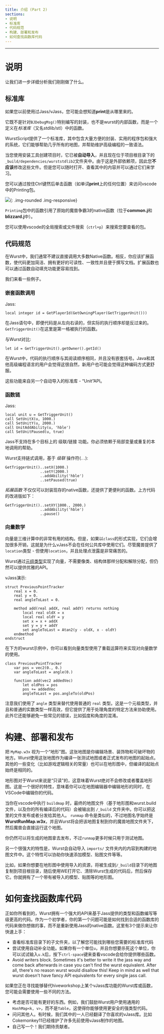 ```yaml
---
title: 介绍 (Part 2)
sections:
- 说明
- 标准库
- 代码规范
- 构建、部署和发布
- 如何查找函数库代码
---
```


------

# 说明

让我们进一步详细分析我们刚刚做了什么。

## 标准库

如果您以前使用过Jass/vJass，您可能会想知道**print**是从哪里来的。

它既不是针对`BJDebugMsg()`特别编写的封装，也不是wurst的内部函数，而是一个定义在*标准库*（又名stdlib/stl）中的函数。

WurstScript提供了一个标准库，其中包含大量方便的封装、实用的程序包和强大的系统，它们能够帮助几乎所有的地图，并帮助维护高级编程的一致语法。

当您使用安装工具创建项目时，它已被**自动导入**，并且现在位于项目根目录下的`_build/dependencies/wurststdlib2`文件夹中。由于这是外部依赖项，因此您**不应该**修改这些文件。但是您可以随时打开、查看其中的内容并可以通过它们来学习。

您可以通过按住Ctrl键然后单击函数（如单词**print**上的任何位置）来访问vscode中的Printing包。

![](/assets/images/beginner/jumptodecl.gif){: .img-rounded .img-responsive}

`Printing`包中的函数引用了原始的魔兽争霸3的native函数（位于**common.j**和**blizzard.j**中）。

您可以使用vscode的全局搜索或文件搜索（`ctrl+p`）来搜索您要查看的包。

## 代码规范

在Wurst中，我们通常不建议直接调用大多数Native函数。相反，你应该扩展函数，使代码更加简洁、拥有更好的可读性、一致性并且便于撰写文档。扩展函数也可以通过函数自动填充功能更容易找到。

我们来看一些例子。

### 嵌套函数调用

Jass:

```wurst
local integer id = GetPlayerId(GetOwningPlayer(GetTriggerUnit()))
```

在Jass语句中，即便代码是从左向右读的，但实际的执行顺序却是反过来的。`GetTriggerUnit()`在这里是第一格被执行的函数。

与Wurst对比:

```wurst
let id = GetTriggerUnit().getOwner().getId()
```

在Wurst中，代码的执行顺序与其阅读顺序相同，并且没有嵌套括号。Java和其他高级编程语言的用户会觉得这很自然，新用户也可能会觉得这种编码方式更舒服。

这些功能来自另一个自动导入的标准库 - “Unit”API。

### 函数链

Jass:

```wurst
local unit u = GetTriggerUnit()
call SetUnitX(u, 1000.)
call SetUnitY(u, 2000.)
call UnitAddAbility(u, 'hble')
call SetUnitPaused(u, true)
```

Jass不支持在多个目标上的 级联/链接 功能。你必须依赖于局部变量或重复的本地调用的帮助。

Wurst支持链式调用，基于 *级联* 操作符(`..`):

```wurst
GetTriggerUnit()..setX(1000.)
                ..setY(2000.)
                ..addAbility('hble')
                ..setPaused(true)
```

*拓展函数* 不仅仅可以封装现存的native函数，还提供了更便利的函数。上方代码的改进版如下：

```wurst
GetTriggerUnit()..setXY(1000., 2000.)
                ..addAbility('hble')
                ..pause()
```

### 向量数学

向量是三维计算中的非常有用的结构。但是，如果以`class`的形式实现，它们会增加很多开销，这就是为什么vJass不会在任何公共库中使用它们。尽管魔兽提供了`location`类型 - 但使用`location`，并且处理点泄露是非常痛苦的。

Wurst通过[元组类型](/manual.html#tuple-types)实现了向量，不需要像类、结构体那样分配和解除分配，但仍然可以提供优雅的API。

vJass演示:

```wurst
struct PreviousPointTracker
    real x = 0.
    real y = 0.
    real angleToLast = 0.
    
    method add(real addX, real addY) returns nothing
        local real oldX = x
        local real oldY = y
        set x = x + addX
        set y = y + addY
        set angleToLast = Atan2(y - oldX, x - oldY)
    endmethod
endstruct
```

在下方的wurst示例中，你可以看到向量类型使用了重载运算符来实现对向量数学的使用。

```wurst
class PreviousPointTracker
    var pos = vec2(0., 0.)
    var angleToLast = angle(0.)
    
    function add(vec2 addedVec)
        let oldPos = pos
        pos += addedVec
        angleToLast = pos.angleTo(oldPos)
```

注意我们使用了 `angle` 类型来替代使用普通的 `real` 类型。这是一个元祖类型，并且和普通的实数类型一样高效，但它提供了用于处理角度的特定方法来协助使用。此外它还能够避免一些常见的错误，比如弧度和角度的混淆。

# 构建、部署和发布

把 `MyMap.w3x` 视为一个“地形”图。这张地图是你编辑场景、装饰物和可破坏物的地方。Wurst使用这张地图作为编译一张测试地图或者正式发布的地图的起始点。其他的一些变化（比如游戏逻辑相关的常量）也可以在地形图中，但编译的起始点始终是相同的。

地形图对于Wurst来说是“只读”的，这意味着Wurst绝对不会修改或者覆盖地形图。这是一个很好的特性，意味着你可以在地图编辑器中编辑地形的同时，在VSCode中编辑你的代码。

当你在vscode中执行 `buildmap` 时，最终的地图文件（基于地形图和wurst.build文件，以及你的所有编译后的代码）会被输出到 `/_build` 文件夹中。你可以把这里的文件发布或者分发给其他人。
`runmap` 命令是类似的，不过地图名字始终是 __WurstRunMap.w3x__，并且Wurst将会把该地图复制到你的魔兽地图文件夹下，然后魔兽会直接运行这个地图。

你仍然可以将生成的地图拿去发布，不过`runmap`更多时候只用于测试地图。

另一个很强大的特性是，Wurst会自动导入 `imports/` 文件夹内的内容到构建的地图文件中。这个特性可以协助你快速添加模型、贴图文件等等。

比如，如果你想要在地形图中使用导入的资源，将被生成到`/_build`目录下的地图复制到项目根目录，随后使用WE打开它、清除Wurst生成的代码后，然后保存它。你就拥有了一个带有被导入的模型、贴图等的地形图。

# 如何查找函数库代码

正如你所看到的，Wurst拥有一个强大的API来基于Jass提供的类型和函数编写等级更高的代码。作为一个初学者，你的第一个问题可能是如何找到合适的函数库的代码来做你想做的事，而不是重新使用Jass的native函数。这里有3个提示来让你快速上手：

* 查看标准库目录下的子文件夹，以了解您可能找到哪些您需要的标准库代码
* 尝试使用自动补全功能。如果你有一个单位`u`，并且你想要杀死这个单位，你可以试试输入`u.k`后，按下`ctrl-space`键来查看vscode会给你提供哪些函数。
* Avoid writers block. Sometimes it's better to write it the jass way and come back afterwards in case you can't find the wurst equivalent. After all, there's no reason wurst would disallow this! Keep in mind as well that wurst doesn't have fancy API equivalents for every single jass call.

如果您正在寻找能够替代hiveworkshop上某个vJass库功能的Wurst库或函数，您可能会需要使用一些不同的方法。

* 考虑是否可能有更好的东西。例如，我们鼓励Wurst用户使用通用的`HashMap<k, v>`，而不是`Table`，这使得你能够使用更安全的强类型代码。
* 问问其他人。有时候，我们其中的一人已经翻译了你喜欢的vJass库。比如Cokemonkey11已经维护了许多先前使用vJass制作的地图。
* 自己写一个！我们期待贡献者。
